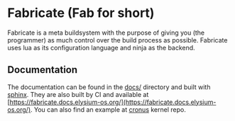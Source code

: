 # Fabricate (Fab for short)

Fabricate is a meta buildsystem with the purpose of giving you (the programmer) as much control over the build process as possible. Fabricate uses lua as its configuration language and ninja as the backend.

## Documentation

The documentation can be found in the [docs/](./docs) directory and built with [sphinx](https://www.sphinx-doc.org/en/master/). They are also built by CI and available at [https://fabricate.docs.elysium-os.org/](https://fabricate.docs.elysium-os.org/). You can also find an example at [cronus](https://github.com/elysium-os/cronus) kernel repo.

